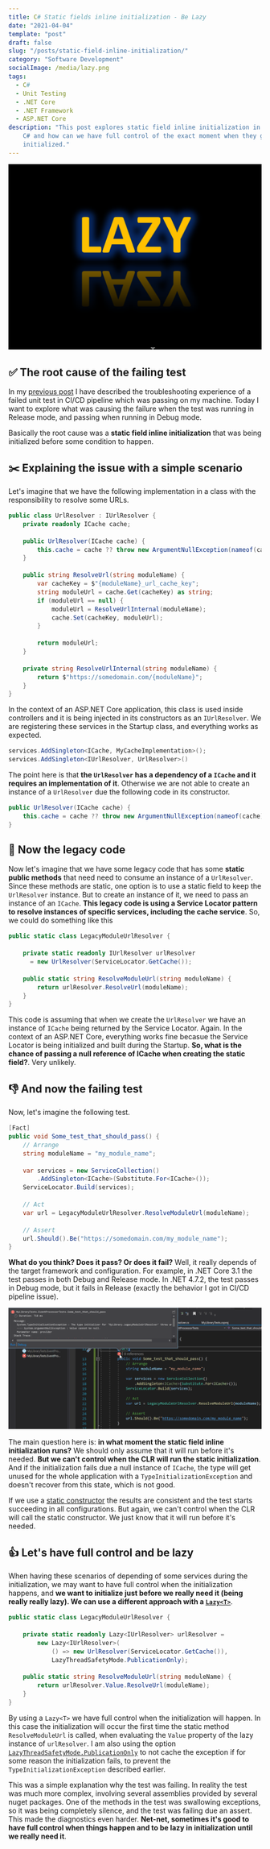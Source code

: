 ```yaml
---
title: C# Static fields inline initialization - Be Lazy
date: "2021-04-04"
template: "post"
draft: false
slug: "/posts/static-field-inline-initialization/"
category: "Software Development"
socialImage: /media/lazy.png
tags:
  - C#
  - Unit Testing
  - .NET Core
  - .NET Framework
  - ASP.NET Core
description: "This post explores static field inline initialization in
    C# and how can we have full control of the exact moment when they get
    initialized."
---
```

![Be Lazy](./lazy.png)

## ✅ The root cause of the failing test

In my [previous post](/posts/chasing-failed-test/) I have described the
troubleshooting experience of a failed unit test in CI/CD pipeline which was
passing on my machine. Today I want to explore what was causing the failure when
the test was running in Release mode, and passing when running in Debug mode.

Basically the root cause was a **static field inline initialization** that
was being initialized before some condition to happen.

## ✂️ Explaining the issue with a simple scenario

Let's imagine that we have the following implementation in a class with the
responsibility to resolve some URLs.

```csharp
public class UrlResolver : IUrlResolver {
    private readonly ICache cache;

    public UrlResolver(ICache cache) {
        this.cache = cache ?? throw new ArgumentNullException(nameof(cache));
    }

    public string ResolveUrl(string moduleName) {
        var cacheKey = $"{moduleName}_url_cache_key";
        string moduleUrl = cache.Get(cacheKey) as string;
        if (moduleUrl == null) {
            moduleUrl = ResolveUrlInternal(moduleName);
            cache.Set(cacheKey, moduleUrl);
        }

        return moduleUrl;
    }

    private string ResolveUrlInternal(string moduleName) {
        return $"https://somedomain.com/{moduleName}";
    }
}
```

In the context of an ASP.NET Core application, this class is used inside
controllers and it is being injected in its constructors as an
`IUrlResolver`. We are registering these services in the Startup class, and
everything works as expected.

```csharp
services.AddSingleton<ICache, MyCacheImplementation>();
services.AddSingleton<IUrlResolver, UrlResolver>()
```

The point here is that **the `UrlResolver` has a dependency of a `ICache` and it
requires an implementation of it**. Otherwise we are not able to create an
instance of a `UrlResolver` due the following code in its constructor.

```csharp
public UrlResolver(ICache cache) {
    this.cache = cache ?? throw new ArgumentNullException(nameof(cache));
}
```

## 🦹 Now the legacy code

Now let's imagine that we have some legacy code that has some **static public
methods** that need need to consume an instance of a `UrlResolver`. Since these
methods are static, one option is to use a static field to keep the
`UrlResolver` instance. But to create an instance of it, we need to pass an
instance of an `ICache`. **This legacy code is using a Service Locator pattern
to resolve instances of specific services, including the cache service**. So, we
could do something like this

```csharp
public static class LegacyModuleUrlResolver {

    private static readonly IUrlResolver urlResolver 
      = new UrlResolver(ServiceLocator.GetCache());

    public static string ResolveModuleUrl(string moduleName) {
        return urlResolver.ResolveUrl(moduleName);
    } 
}
```

This code is assuming that when we create the `UrlResolver` we have an instance of
`ICache` being returned by the Service Locator. Again. In the context of an
ASP.NET Core, everything works fine becasue the Service Locator is being initialized
and built during the Startup. **So, what is the chance of passing a null reference of
ICache when creating the static field?**. Very unlikely.

## 👎 And now the failing test

Now, let's imagine the following test.

```csharp
[Fact]
public void Some_test_that_should_pass() {
    // Arrange
    string moduleName = "my_module_name";

    var services = new ServiceCollection()
        .AddSingleton<ICache>(Substitute.For<ICache>());
    ServiceLocator.Build(services);

    // Act
    var url = LegacyModuleUrlResolver.ResolveModuleUrl(moduleName);

    // Assert
    url.Should().Be("https://somedomain.com/my_module_name");
}
```

**What do you think? Does it pass? Or does it fail?** Well, it really depends of the
target framework and configuration. For example, in .NET Core 3.1 the test passes in
both Debug and Release mode. In .NET 4.7.2, the test passes in Debug mode,
but it fails in Release (exactly the behavior I got in CI/CD pipeline issue).

![Test failing](test-failing.png)

The main question here is: **in what moment the static field inline
initialization runs?** We should only assume that it will run
before it's needed. **But we can't control when the CLR will run
the static initialization**. And if the initialization fails due a null instance
of `ICache`, the type will get unused for the whole application with a
`TypeInitializationException` and doesn't recover from this state, which is not good.

If we use a [static
constructor](https://docs.microsoft.com/en-us/dotnet/csharp/programming-guide/classes-and-structs/static-constructors)
the results are consistent and the test starts succeeding in all configurations.
But again, we can't control when the CLR will call the static constructor. We just know that
it will run before it's needed.

## 👍 Let's have full control and be lazy

When having these scenarios of depending of some services during the
initialization, we may want to have full control when the initialization
happens, and **we want to initialize just before we really need it (being really
really lazy). We can use a different approach with a
[`Lazy<T>`](https://docs.microsoft.com/en-us/dotnet/api/system.lazy-1?view=net-5.0)**.

```csharp
public static class LegacyModuleUrlResolver {

    private static readonly Lazy<IUrlResolver> urlResolver =
        new Lazy<IUrlResolver>(
            () => new UrlResolver(ServiceLocator.GetCache()),
            LazyThreadSafetyMode.PublicationOnly);

    public static string ResolveModuleUrl(string moduleName) {
        return urlResolver.Value.ResolveUrl(moduleName);
    } 
}
```

By using a `Lazy<T>` we have full control when the initialization will happen.
In this case the initialization will occur the first time the static method
`ResolveModuleUrl` is called, when evaluating the `Value` property of the lazy
instance of `urlResolver`. I am also using the option
[`LazyThreadSafetyMode.PublicationOnly`](https://docs.microsoft.com/en-us/dotnet/api/system.threading.lazythreadsafetymode?view=net-5.0)
to not cache the exception if for some reason the initialization fails, to
prevent the `TypeInitializationException` described earlier.

This was a simple explanation why the test was failing. In reality the test
was much more complex, involving several assemblies provided by several
nuget packages. One of the methods in the test was swallowing
exceptions, so it was being completely silence, and the test was failing due an
assert. This made the diagnostics even harder. **Net-net, sometimes it's good to
have full control when things happen and to be lazy in initialization until we
really need it**.
